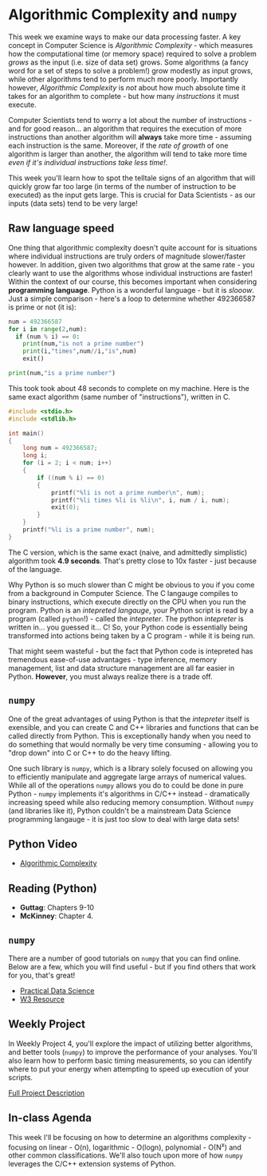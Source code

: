 # Algorithmic Complexity and `numpy`
This week we examine ways to make our data processing faster.  A key concept in Computer Science is *Algorithmic Complexity* - which measures how the computational time (or memory space) required to solve a problem *grows* as the input (i.e. size of data set) grows.  Some algorithms (a fancy word for a set of steps to solve a problem!) grow modestly as input grows, while other algorithms tend to perform much more poorly.  Importantly however, *Algorithmic Complexity* is *not* about how much absolute time it takes for an algorithm to complete - but how many *instructions* it must execute.  

Computer Scientists tend to worry a lot about the number of instructions - and for good reason... an algorithm that requires the execution of more instructions than another algorithm will **always** take more time - assuming each instruction is the same.  Moreover, if the *rate of growth* of one algorithm is larger than another, the algorithm will tend to take more time *even if it's individual instructions take less time!*.

This week you'll learn how to spot the telltale signs of an algorithm that will quickly grow far too large (in terms of the number of instruction to be executed) as the input gets large.  This is crucial for Data Scientists - as our inputs (data sets) tend to be very large!

## Raw language speed
One thing that algorithmic complexity doesn't quite account for is situations where individual instructions are truly orders of magnitude slower/faster however.  In addition, given two algorithms that grow at the same rate - you clearly want to use the algorithms whose individual instructions are faster!  Within the context of our course, this becomes important when considering **programming language**.  Python is a wonderful language - but it is *slooow*.  Just a simple comparison - here's a loop to determine whether 492366587 is prime or not (it is):

```python
num = 492366587
for i in range(2,num):
  if (num % i) == 0:
    print(num,"is not a prime number")
    print(i,"times",num//i,"is",num)
    exit()

print(num,"is a prime number")
```
This took took about 48 seconds to complete on my machine.  Here is the same exact algorithm (same number of "instructions"), written in C. 

```c++
#include <stdio.h>
#include <stdlib.h>

int main()
{
    long num = 492366587;
    long i;
    for (i = 2; i < num; i++)
    {
        if ((num % i) == 0)
        {
            printf("%li is not a prime number\n", num);
            printf("%li times %li is %li\n", i, num / i, num);
            exit(0);
        }
    }
    printf("%li is a prime number", num);
}
```
The C version, which is the same exact (naive, and admittedly simplistic) algorithm took **4.9 seconds**.  That's pretty close to 10x faster - just because of the language.

Why Python is so much slower than C might be obvious to you if you come from a background in Computer Science.  The C langauge compiles to binary instructions, which execute directly on the CPU when you run the program.  Python is an *intepreted langauge*, your Python script is read by a program (called `python`!) - called the *intepreter*.  The python *intepreter* is written in... you guessed it... C!  So, your Python code is essentially being transformed into actions being taken by a C program - while it is being run.

That might seem wasteful - but the fact that Python code is intepreted has tremendous ease-of-use advantages - type inference, memory management, list and data structure management are all far easier in Python.  **However**, you must always realize there is a trade off.

## `numpy`
One of the great advantages of using Python is that the *intepreter* itself is exensible, and you can create C and C++ libraries and functions that can be called directly from Python.  This is exceptionally handy when you need to do something that would normally be very time consuming - allowing you to "drop down" into C or C++ to do the heavy lifting.

One such library is `numpy`, which is a library solely focused on allowing you to efficiently manipulate and aggregate large arrays of numerical values.  While all of the operations `numpy` allows you do to could be done in pure Python - `numpy` implements it's algorithms in C/C++ instead - dramatically increasing speed while also reducing memory consumption.  Without `numpy` (and libraries like it), Python couldn't be a mainstream Data Science programming langauge - it is just too slow to deal with large data sets!

## Python Video

- [Algorithmic Complexity](https://pages.ramapo.edu/~sfrees/courses/cmps130/modules/module18/)

## Reading (Python)
- **Guttag**:  Chapters 9-10
- **McKinney**:  Chapter 4.

## `numpy`
There are a number of good tutorials on `numpy` that you can find online.  Below are a few, which you will find useful - but if you find others that work for you, that's great!
- [Practical Data Science](https://www.practicaldatascience.org/html/exercises/Exercise_numpy.html)
- [W3 Resource](https://www.w3resource.com/python-exercises/numpy/index.php)


## Weekly Project
In Weekly Project 4, you'll explore the impact of utilizing better algorithms, and better tools (`numpy`) to improve the performance of your analyses.  You'll also learn how to perform basic timing measurements, so you can identify where to put your energy when attempting to speed up execution of your scripts.

[Full Project Description](https://github.com/scottfrees/cmps530-wp4)


## In-class Agenda
This week I'll be focusing on how to determine an algorithms complexity - focusing on linear - O(n), logarithmic  - O(logn), polynomial - O(N<sup>x</sup>) and other common classifications.  We'll also touch upon more of how `numpy` leverages the C/C++ extension systems of Python.